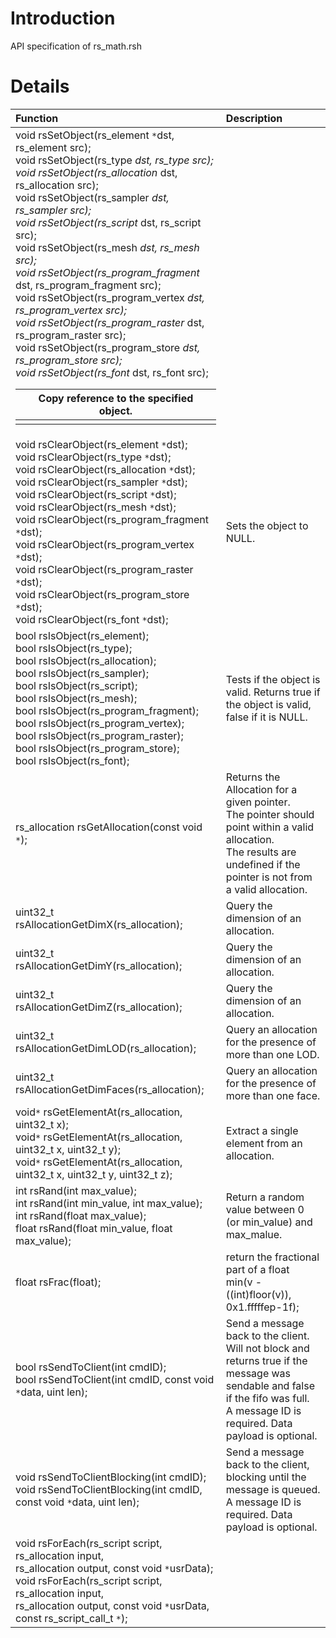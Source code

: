 # Introduction #

API specification of rs\_math.rsh


# Details #

| **Function** | **Description** |
|:-------------|:----------------|
| void rsSetObject(rs\_element `*`dst, rs\_element src);<br>void rsSetObject(rs_type <code>*</code>dst, rs_type src);<br>void rsSetObject(rs_allocation <code>*</code>dst, rs_allocation src);<br>void rsSetObject(rs_sampler <code>*</code>dst, rs_sampler src);<br>void rsSetObject(rs_script <code>*</code>dst, rs_script src);<br>void rsSetObject(rs_mesh <code>*</code>dst, rs_mesh src);<br>void rsSetObject(rs_program_fragment <code>*</code>dst, rs_program_fragment src);<br>void rsSetObject(rs_program_vertex <code>*</code>dst, rs_program_vertex src);<br>void rsSetObject(rs_program_raster <code>*</code>dst, rs_program_raster src);<br>void rsSetObject(rs_program_store <code>*</code>dst, rs_program_store src);<br>void rsSetObject(rs_font <code>*</code>dst, rs_font src); <table><thead><th> Copy reference to the specified object. </th></thead><tbody>
<tr><td> void rsClearObject(rs_element <code>*</code>dst);<br>void rsClearObject(rs_type <code>*</code>dst);<br>void rsClearObject(rs_allocation <code>*</code>dst);<br>void rsClearObject(rs_sampler <code>*</code>dst);<br>void rsClearObject(rs_script <code>*</code>dst);<br>void rsClearObject(rs_mesh <code>*</code>dst);<br>void rsClearObject(rs_program_fragment <code>*</code>dst);<br>void rsClearObject(rs_program_vertex <code>*</code>dst);<br>void rsClearObject(rs_program_raster <code>*</code>dst);<br>void rsClearObject(rs_program_store <code>*</code>dst);<br>void rsClearObject(rs_font <code>*</code>dst); </td><td> Sets the object to NULL. </td></tr>
<tr><td> bool rsIsObject(rs_element);<br>bool rsIsObject(rs_type);<br>bool rsIsObject(rs_allocation);<br>bool rsIsObject(rs_sampler);<br>bool rsIsObject(rs_script);<br>bool rsIsObject(rs_mesh);<br>bool rsIsObject(rs_program_fragment);<br>bool rsIsObject(rs_program_vertex);<br>bool rsIsObject(rs_program_raster);<br>bool rsIsObject(rs_program_store);<br>bool rsIsObject(rs_font); </td><td> Tests if the object is valid.  Returns true if the object is valid, false if it is NULL. </td></tr>
<tr><td> rs_allocation rsGetAllocation(const void <code>*</code>); </td><td> Returns the Allocation for a given pointer.<br>The pointer should point within a valid allocation.<br>The results are undefined if the pointer is not from a valid allocation. </td></tr>
<tr><td> uint32_t rsAllocationGetDimX(rs_allocation); </td><td>Query the dimension of an allocation. </td></tr>
<tr><td> uint32_t rsAllocationGetDimY(rs_allocation); </td><td> Query the dimension of an allocation. </td></tr>
<tr><td> uint32_t rsAllocationGetDimZ(rs_allocation); </td><td> Query the dimension of an allocation. </td></tr>
<tr><td> uint32_t rsAllocationGetDimLOD(rs_allocation); </td><td> Query an allocation for the presence of more than one LOD. </td></tr>
<tr><td> uint32_t rsAllocationGetDimFaces(rs_allocation); </td><td> Query an allocation for the presence of more than one face. </td></tr>
<tr><td> void<code>*</code> rsGetElementAt(rs_allocation, uint32_t x);<br>void<code>*</code> rsGetElementAt(rs_allocation, uint32_t x, uint32_t y);<br>void<code>*</code> rsGetElementAt(rs_allocation, uint32_t x, uint32_t y, uint32_t z); </td><td> Extract a single element from an allocation. </td></tr>
<tr><td> int rsRand(int max_value);<br>int rsRand(int min_value, int max_value);<br>int rsRand(float max_value);<br>float rsRand(float min_value, float max_value); </td><td> Return a random value between 0 (or min_value) and max_malue. </td></tr>
<tr><td> float rsFrac(float); </td><td> return the fractional part of a float<br>min(v - ((int)floor(v)), 0x1.fffffep-1f); </td></tr>
<tr><td> bool rsSendToClient(int cmdID);<br>bool rsSendToClient(int cmdID, const void <code>*</code>data, uint len); </td><td> Send a message back to the client.<br>Will not block and returns true if the message was sendable and false if the fifo was full.<br>A message ID is required.  Data payload is optional.</td></tr>
<tr><td> void rsSendToClientBlocking(int cmdID);<br>void rsSendToClientBlocking(int cmdID, const void <code>*</code>data, uint len); </td><td> Send a message back to the client, blocking until the message is queued.<br>A message ID is required.  Data payload is optional. </td></tr>
<tr><td> void rsForEach(rs_script script, rs_allocation input,<br>rs_allocation output, const void <code>*</code>usrData);<br>void rsForEach(rs_script script, rs_allocation input,<br>rs_allocation output, const void <code>*</code>usrData, const rs_script_call_t <code>*</code>); </td><td>                 </td></tr>